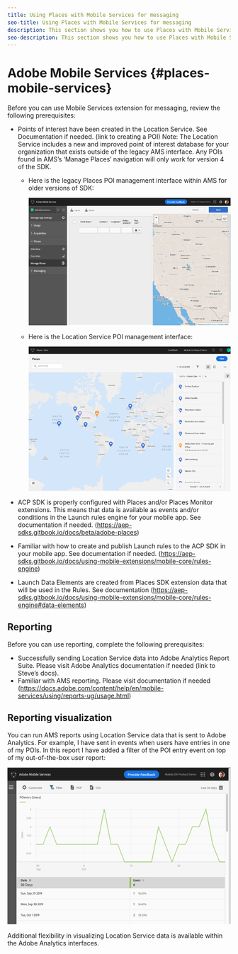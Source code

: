 ```yaml
---
title: Using Places with Mobile Services for messaging
seo-title: Using Places with Mobile Services for messaging
description: This section shows you how to use Places with Mobile Services for messaging.
seo-description: This section shows you how to use Places with Mobile Services for messaging.
---
```


# Adobe Mobile Services {#places-mobile-services}

Before you can use Mobile Services extension for messaging, review the following prerequisites:

* Points of interest have been created in the Location Service. See Documentation if needed. (link to creating a POI)
Note: The Location Service includes a new and improved point of interest database for your organization that exists outside of the legacy AMS interface. Any POIs found in AMS’s ‘Manage Places’ navigation will only work for version 4 of the SDK. 
  * Here is the legacy Places POI management interface within AMS for older versions of SDK:

    ![Legacy UI](/help/assets/legacy-location-v4-ui.png)

  * Here is the Location Service POI management interface:

    ![Location Service POI management UI](/help/assets/places-ui.png)

* ACP SDK is properly configured with Places and/or Places Monitor extensions. This means that data is available as events and/or conditions in the Launch rules engine for your mobile app. See documentation if needed. (https://aep-sdks.gitbook.io/docs/beta/adobe-places)

* Familiar with how to create and publish Launch rules to the ACP SDK in your mobile app. See documentation if needed. (https://aep-sdks.gitbook.io/docs/using-mobile-extensions/mobile-core/rules-engine)

* Launch Data Elements are created from Places SDK extension data that will be used in the Rules. See documentation (https://aep-sdks.gitbook.io/docs/using-mobile-extensions/mobile-core/rules-engine#data-elements) 

## Reporting 

Before you can use reporting, complete the following prerequisites:

* Successfully sending Location Service data into Adobe Analytics Report Suite. Please visit Adobe Analytics documentation if needed (link to Steve’s docs).
* Familiar with AMS reporting. Please visit documentation if needed (https://docs.adobe.com/content/help/en/mobile-services/using/reports-ug/usage.html)

## Reporting visualization 

You can run AMS reports using Location Service data that is sent to Adobe Analytics. For example, I have sent in events when users have entries in one of my POIs. In this report I have added a filter of the POI entry event on top of my out-of-the-box user report:

![Report visualization](/help/assets/report-visualize.png)

Additional flexibility in visualizing Location Service data is available within the Adobe Analytics interfaces.  

